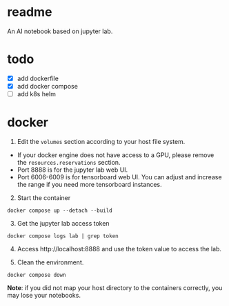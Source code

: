 # readme

An AI notebook based on jupyter lab.

# todo

- [x] add dockerfile
- [x] add docker compose
- [ ] add k8s helm

# docker

1. Edit the `volumes` section according to your host file system.
 - If your docker engine does not have access to a GPU, please remove
   the `resources.reservations` section.
 - Port 8888 is for the jupyter lab web UI.
 - Port 6006-6009 is for tensorboard web UI. You can adjust and
   increase the range if you need more tensorboard instances.

2. Start the container

```
docker compose up --detach --build
```

3. Get the jupyter lab access token

```
docker compose logs lab | grep token
```

4. Access http://localhost:8888 and use the token value to access the lab.

5. Clean the environment.

```
docker compose down
```

**Note**: if you did not map your host directory to the containers
correctly, you may lose your notebooks.
